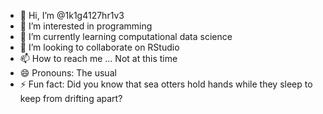 - 👋 Hi, I’m @1k1g4127hr1v3
- 👀 I’m interested in programming
- 🌱 I’m currently learning computational data science
- 💞️ I’m looking to collaborate on RStudio
- 📫 How to reach me ... Not at this time
- 😄 Pronouns: The usual
- ⚡ Fun fact: Did you know that sea otters hold hands while they sleep to keep from drifting apart?  

<!---
1k1g4127hr1v3/1k1g4127hr1v3 is a ✨ special ✨ repository because its `README.md` (this file) appears on your GitHub profile.
You can click the Preview link to take a look at your changes.
--->
